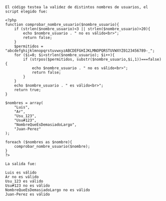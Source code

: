 
    El código testea la validez de distintos nombres de usuarios, el script elegido fue:

    <?php
    function comprobar_nombre_usuario($nombre_usuario){
        if (strlen($nombre_usuario)<3 || strlen($nombre_usuario)>20){
            echo $nombre_usuario . " no es válido<br>";
            return false;
        }
        $permitidos = "abcdefghijklmnopqrstuvwxyzABCDEFGHIJKLMNOPQRSTUVWXYZ0123456789-_";
        for ($i=0; $i<strlen($nombre_usuario); $i++){
            if (strpos($permitidos, substr($nombre_usuario,$i,1))===false){
                echo $nombre_usuario . " no es válido<br>";
                return false;
            }
        }
        echo $nombre_usuario . " es válido<br>";
        return true;
    }

    $nombres = array(
        "Luis",          
        "Ar",           
        "Usu_123",  
        "Usu#123",  
        "NombreQueEsDemasiadoLargo", 
        "Juan-Perez"    
    );

    foreach ($nombres as $nombre){
        comprobar_nombre_usuario($nombre);
    }
    ?>

    La salida fue:

    Luis es válido
    Ar no es válido
    Usu_123 es válido
    Usu#123 no es válido
    NombreQueEsDemasiadoLargo no es válido
    Juan-Perez es válido
